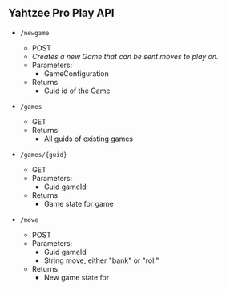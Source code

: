 ## Yahtzee Pro Play API

- `/newgame`
    - POST
    - <i>Creates a new Game that can be sent moves to play on.</i>
    - Parameters:
        - GameConfiguration
    - Returns
        - Guid id of the Game

- `/games`
    - GET
    - Returns
        - All guids of existing games

- `/games/{guid}`
    - GET
    - Parameters:
        - Guid gameId
    - Returns
        - Game state for game

- `/move`
    - POST
    - Parameters:
        - Guid gameId
        - String move, either "bank" or "roll"
    - Returns
        - New game state for
